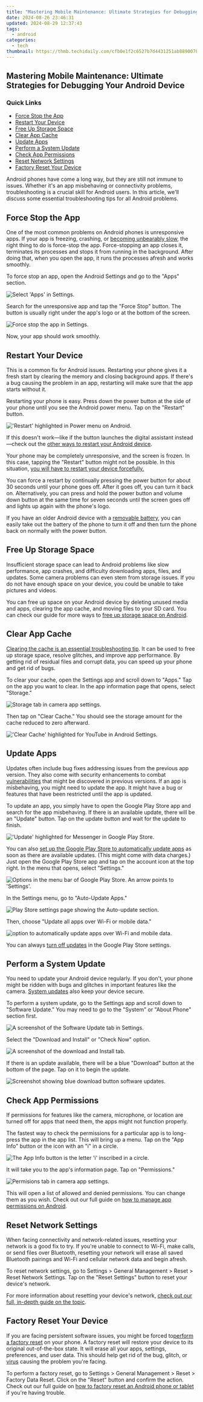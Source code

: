 ```yaml
---
title: "Mastering Mobile Maintenance: Ultimate Strategies for Debugging Your Android Device"
date: 2024-08-26 23:46:31
updated: 2024-08-29 12:37:43
tags:
  - android
categories:
  - tech
thumbnail: https://thmb.techidaily.com/cfb0e1f2c6527b7d4431251ab8890078af21f0bc88406680edc99866453f0d22.jpg
---
```


## Mastering Mobile Maintenance: Ultimate Strategies for Debugging Your Android Device

### Quick Links

* [Force Stop the App](https://screen-mirror.techidaily.com/in-2024-apple-iphone-xr-mirror-to-pc-top-apps-you-must-know-drfone-by-drfone-ios/)
* [Restart Your Device](https://ai-vdieo-software.techidaily.com/in-2024-best-apps-for-making-reaction-video-on-ios-and-android/)
* [Free Up Storage Space](https://win-howtos.techidaily.com/solving-the-livekernelevent-144-mistake-step-by-step-guide/)
* [Clear App Cache](https://ai-vdieo-software.techidaily.com/elevate-your-brand-20-professional-adobe-premiere-title-templates-free-to-download-for-2024/)
* [Update Apps](https://easy-unlock-android.techidaily.com/tips-and-tricks-for-setting-up-your-oneplus-11r-phone-pattern-lock-by-drfone-android/)
* [Perform a System Update](https://hardware-tips.techidaily.com/exploring-computing-power-with-toms-gear-insights/)
* [Check App Permissions](https://program-issues.techidaily.com/fixing-steams-critical-failure-steps-to-resolve-failed-to-load-steamuidll/)
* [Reset Network Settings](https://fox-info.techidaily.com/updated-luminous-color-corrector-kit-for-2024/)
* [Factory Reset Your Device](https://buynow-marvelous.techidaily.com/amazon-halo-reviewed-a-revolutionary-cutting-edge-health-monitor/)

 Android phones have come a long way, but they are still not immune to issues. Whether it's an app misbehaving or connectivity problems, troubleshooting is a crucial skill for Android users. In this article, we'll discuss some essential troubleshooting tips for all Android problems.

##  Force Stop the App

 One of the most common problems on Android phones is unresponsive apps. If your app is freezing, crashing, or [becoming unbearably slow](https://android-location-track.techidaily.com/in-2024-3-solutions-to-find-your-realme-12-pro-5g-current-location-of-a-mobile-number-drfone-by-drfone-virtual-android/), the right thing to do is force-stop the app. Force-stopping an app closes it, terminates its processes and stops it from running in the background. After doing that, when you open the app, it runs the processes afresh and works smoothly.

 To force stop an app, open the Android Settings and go to the "Apps" section.

![Select 'Apps' in Settings.](https://static1.howtogeekimages.com/wordpress/wp-content/uploads/2023/11/1-android-apps.png) 

 Search for the unresponsive app and tap the "Force Stop" button. The button is usually right under the app's logo or at the bottom of the screen.

![Force stop the app in Settings.](https://static1.howtogeekimages.com/wordpress/wp-content/uploads/2023/10/force-stop-app-in-settings.png) 

 Now, your app should work smoothly.

##  Restart Your Device

 This is a common fix for Android issues. Restarting your phone gives it a fresh start by clearing the memory and closing background apps. If there's a bug causing the problem in an app, restarting will make sure that the app starts without it.

 Restarting your phone is easy. Press down the power button at the side of your phone until you see the Android power menu. Tap on the "Restart" button.

!['Restart' highlighted in Power menu on Android.](https://static1.howtogeekimages.com/wordpress/wp-content/uploads/2023/12/4-reboot-android-phone.jpg) 

 If this doesn't work—like if the button launches the digital assistant instead—check out the [other ways to restart your Android device](https://location-fake.techidaily.com/3utools-virtual-location-not-working-on-apple-iphone-8-fix-now-drfone-by-drfone-virtual-ios/).

 Your phone may be completely unresponsive, and the screen is frozen. In this case, tapping the "Restart" button might not be possible. In this situation, [you will have to restart your device forcefully.](https://some-approaches.techidaily.com/abbyy-welcomes-adrian-jones-as-new-cro-strategic-leader-in-driving-company-growth/) 

 You can force a restart by continually pressing the power button for about 30 seconds until your phone goes off. After it goes off, you can turn it back on. Alternatively, you can press and hold the power button and volume down button at the same time for seven seconds until the screen goes off and lights up again with the phone's logo.

 If you have an older Android device with a [removable battery](https://youtube-clips.techidaily.com/the-experts-guide-to-360-video-conversion-and-youtube-sharing/), you can easily take out the battery of the phone to turn it off and then turn the phone back on normally with the power button.

##  Free Up Storage Space

 Insufficient storage space can lead to Android problems like slow performance, app crashes, and difficulty downloading apps, files, and updates. Some camera problems can even stem from storage issues. If you do not have enough space on your device, you could be unable to take pictures and videos.

 You can free up space on your Android device by deleting unused media and apps, clearing the app cache, and moving files to your SD card. You can check our guide for more ways to [free up storage space on Android](https://twitter-clips.techidaily.com/updated-2024-approved-how-to-save-funny-tweet-graphics-gifs-in-minutes/).

##  Clear App Cache

[Clearing the cache is an essential troubleshooting tip](https://facebook-clips.techidaily.com/breakthroughs-in-fb-advertising-with-a-focus-on-video-content-mastery/). It can be used to free up storage space, resolve glitches, and improve app performance. By getting rid of residual files and corrupt data, you can speed up your phone and get rid of bugs.

 To clear your cache, open the Settings app and scroll down to "Apps." Tap on the app you want to clear. In the app information page that opens, select "Storage."

![Storage tab in camera app settings.](https://static1.howtogeekimages.com/wordpress/wp-content/uploads/2023/10/storage-in-camera-app-settings.png) 

 Then tap on "Clear Cache." You should see the storage amount for the cache reduced to zero afterward.

!['Clear Cache' highlighted for YouTube in Android Settings.](https://static1.howtogeekimages.com/wordpress/wp-content/uploads/2024/01/1-remove-youtube-cache-android.jpg) 

##  Update Apps

 Updates often include bug fixes addressing issues from the previous app version. They also come with security enhancements to combat [vulnerabilities](https://twitter-videos.techidaily.com/updated-the-quintessential-toptiktok-tweets-in-popularity-for-2024/) that might be discovered in previous versions. If an app is misbehaving, you might need to update the app. It might have a bug or features that have been restricted until the app is updated.

 To update an app, you simply have to open the Google Play Store app and search for the app misbehaving. If there is an available update, there will be an "Update" button. Tap on the update button and wait for the update to finish.

!['Update' highlighted for Messenger in Google Play Store.](https://static1.howtogeekimages.com/wordpress/wp-content/uploads/2023/12/1-update-facebook-messenger-android.jpg) 

 You can also [set up the Google Play Store to automatically update apps](https://screen-video-capture.techidaily.com/updated-in-2024-clearview-recording-toolkit/) as soon as there are available updates. (This might come with data charges.) Just open the Google Play Store app and tap on the account icon at the top right. In the menu that opens, select "Settings."

![Options in the menu bar of Google Play Store. An arrow points to 'Settings'.](https://static1.howtogeekimages.com/wordpress/wp-content/uploads/2023/12/settings-google-play-store.png) 

 In the Settings menu, go to "Auto-Update Apps."

![Play Store settings page showing the Auto-update section.](https://static1.howtogeekimages.com/wordpress/wp-content/uploads/2024/01/auto-update-google-play-store-settings.png) 

 Then, choose "Update all apps over Wi-Fi or mobile data."

![option to automatically update apps over Wi-Fi and mobile data.](https://static1.howtogeekimages.com/wordpress/wp-content/uploads/2024/01/update-apps-over-wifi-mobile-data-google-play-store.png) 

 You can always [turn off updates](https://youtube-zero.techidaily.com/cing-video-success-top-8-yt-thumbnail-strategies-for-2024/) in the Google Play Store settings.

##  Perform a System Update

 You need to update your Android device regularly. If you don't, your phone might be ridden with bugs and glitches in important features like the camera. [System updates](https://screen-mirror.techidaily.com/how-to-stream-apple-iphone-11-pro-to-computer-drfone-by-drfone-ios/) also keep your device secure.

 To perform a system update, go to the Settings app and scroll down to "Software Update." You may need to go to the "System" or "About Phone" section first.

![A screenshot of the Software Update tab in Settings.](https://static1.howtogeekimages.com/wordpress/wp-content/uploads/2023/09/software-update-in-settings.png) 

 Select the "Download and Install" or "Check Now" option.

![A screenshot of the download and Install tab.](https://static1.howtogeekimages.com/wordpress/wp-content/uploads/2023/09/download-and-install-button.png) 

 If there is an update available, there will be a blue "Download" button at the bottom of the page. Tap on it to begin the update.

![Screenshot showing blue download button software updates.](https://static1.howtogeekimages.com/wordpress/wp-content/uploads/2023/10/blue-download-button-software-updates.png) 

##  Check App Permissions

 If permissions for features like the camera, microphone, or location are turned off for apps that need them, the apps might not function properly.

 The fastest way to check the permissions for a particular app is to long-press the app in the app list. This will bring up a menu. Tap on the "App Info" button or the icon with an "i" in a circle.

![The App Info button is the letter 'i' inscribed in a circle.](https://static1.howtogeekimages.com/wordpress/wp-content/uploads/2023/10/app-info-button-camera-1.png) 

 It will take you to the app's information page. Tap on "Permissions."

![Permisions tab in camera app settings.](https://static1.howtogeekimages.com/wordpress/wp-content/uploads/2023/10/permisions-in-camera-app-settings.png) 

 This will open a list of allowed and denied permissions. You can change them as you wish. Check out our full guide on [how to manage app permissions on Android](https://fox-hovers.techidaily.com/2024-approved-prime-gopro-movie-maker-list/).

##  Reset Network Settings

 When facing connectivity and network-related issues, resetting your network is a good fix to try. If you're unable to connect to Wi-Fi, make calls, or send files over Bluetooth, resetting your network will erase all saved Bluetooth pairings and Wi-Fi and cellular network data and begin afresh.

 To reset network settings, go to Settings > General Management > Reset > Reset Network Settings. Tap on the "Reset Settings" button to reset your device's network.

 For more information about resetting your device's network, [check out our full, in-depth guide on the topic](https://buynow-info.techidaily.com/unveiling-the-best-smart-speaker-for-melody-lovers-the-nest-audio-assessment/).

##  Factory Reset Your Device

 If you are facing persistent software issues, you might be forced to[perform a factory reset](https://screen-mirroring-recording.techidaily.com/updated-power-up-storage-ultimate-ps5-hard-drives-compared-for-2024/) on your phone. A factory reset will restore your device to its original out-of-the-box state. It will erase all your apps, settings, preferences, and user data. This should help get rid of the bug, glitch, or [virus](https://unlock-android.techidaily.com/in-2024-a-complete-guide-to-oem-unlocking-on-itel-s23-by-drfone-android/) causing the problem you're facing.

 To perform a factory reset, go to Settings > General Management > Reset > Factory Data Reset. Click on the "Reset" button and confirm the action. Check out our full guide on [how to factory reset an Android phone or tablet](https://apple-account.techidaily.com/in-2024-how-to-get-the-apple-id-verification-code-from-apple-iphone-14-in-the-best-ways-by-drfone-ios/) if you're having trouble.

<ins class="adsbygoogle"
     style="display:block"
     data-ad-format="autorelaxed"
     data-ad-client="ca-pub-7571918770474297"
     data-ad-slot="1223367746"></ins>



<ins class="adsbygoogle"
     style="display:block"
     data-ad-client="ca-pub-7571918770474297"
     data-ad-slot="8358498916"
     data-ad-format="auto"
     data-full-width-responsive="true"></ins>
